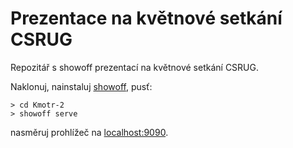 # Prezentace na květnové setkání CSRUG

Repozitář s showoff prezentací na květnové setkání CSRUG.

Naklonuj, nainstaluj [showoff](https://github.com/schacon/showoff),
pusť:

    > cd Kmotr-2
    > showoff serve

nasměruj prohlížeč na [localhost:9090](http://localhost:9090).
